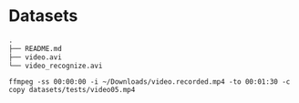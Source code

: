 # Datasets

```txt 
.
├── README.md
├── video.avi
└── video_recognize.avi
```


```
ffmpeg -ss 00:00:00 -i ~/Downloads/video.recorded.mp4 -to 00:01:30 -c copy datasets/tests/video05.mp4
```
